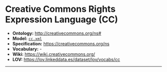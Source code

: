 # Creative Commons Rights Expression Language (CC)

- **Ontology:** http://creativecommons.org/ns#
- **Model:** [`cc.xml`](local/cc.xml)
- **Specification:** https://creativecommons.org/ns
- **Vocabulary:** -
- **Wiki:** https://wiki.creativecommons.org/
- **LOV:** https://lov.linkeddata.es/dataset/lov/vocabs/cc

---
